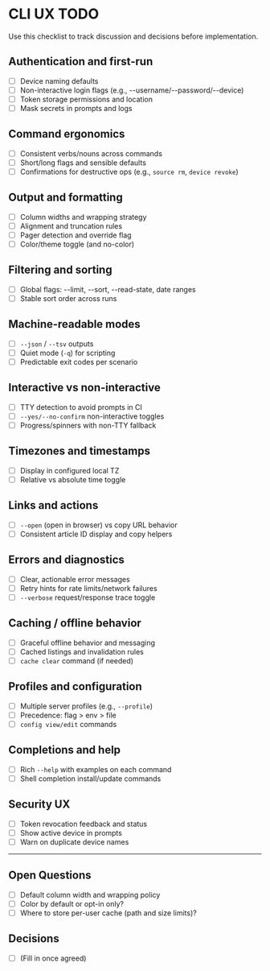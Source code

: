 # CLI UX TODO

Use this checklist to track discussion and decisions before implementation.

## Authentication and first-run

- [ ] Device naming defaults
- [ ] Non-interactive login flags (e.g., --username/--password/--device)
- [ ] Token storage permissions and location
- [ ] Mask secrets in prompts and logs

## Command ergonomics

- [ ] Consistent verbs/nouns across commands
- [ ] Short/long flags and sensible defaults
- [ ] Confirmations for destructive ops (e.g., `source rm`, `device revoke`)

## Output and formatting

- [ ] Column widths and wrapping strategy
- [ ] Alignment and truncation rules
- [ ] Pager detection and override flag
- [ ] Color/theme toggle (and no-color)

## Filtering and sorting

- [ ] Global flags: --limit, --sort, --read-state, date ranges
- [ ] Stable sort order across runs

## Machine-readable modes

- [ ] `--json` / `--tsv` outputs
- [ ] Quiet mode (`-q`) for scripting
- [ ] Predictable exit codes per scenario

## Interactive vs non-interactive

- [ ] TTY detection to avoid prompts in CI
- [ ] `--yes/--no-confirm` non-interactive toggles
- [ ] Progress/spinners with non-TTY fallback

## Timezones and timestamps

- [ ] Display in configured local TZ
- [ ] Relative vs absolute time toggle

## Links and actions

- [ ] `--open` (open in browser) vs copy URL behavior
- [ ] Consistent article ID display and copy helpers

## Errors and diagnostics

- [ ] Clear, actionable error messages
- [ ] Retry hints for rate limits/network failures
- [ ] `--verbose` request/response trace toggle

## Caching / offline behavior

- [ ] Graceful offline behavior and messaging
- [ ] Cached listings and invalidation rules
- [ ] `cache clear` command (if needed)

## Profiles and configuration

- [ ] Multiple server profiles (e.g., `--profile`)
- [ ] Precedence: flag > env > file
- [ ] `config view/edit` commands

## Completions and help

- [ ] Rich `--help` with examples on each command
- [ ] Shell completion install/update commands

## Security UX

- [ ] Token revocation feedback and status
- [ ] Show active device in prompts
- [ ] Warn on duplicate device names

---

## Open Questions

- [ ] Default column width and wrapping policy
- [ ] Color by default or opt-in only?
- [ ] Where to store per-user cache (path and size limits)?

## Decisions

- [ ] (Fill in once agreed)
